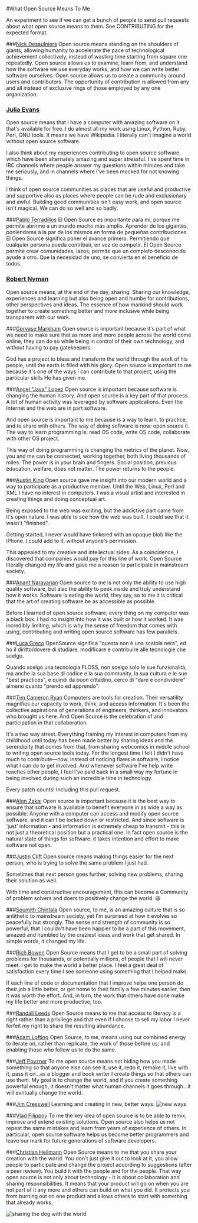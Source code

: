 #What Open Source Means To Me

An experiment to see if we can get a bunch of people to send pull requests
about what open source means to them.  See CONTRIBUTING for the expected
format.

###[Nick Desaulniers](http://nickdesaulniers.github.io/about/)
Open source means standing on the shoulders of giants, allowing humanity to
accelerate the pace of technological achievement collectively, instead of
wasting time starting from square one repeatedly.  Open source allows us to
examine, learn from, and understand how the software we use everyday works, and
how we can write better software ourselves.  Open source allows us to create a
community around users and contributors.  The opportunity of contribution is
allowed from any and all instead of exclusive rings of those employed by any
one organization.

### [Julia Evans](http://jvns.ca)

Open source means that I have a computer with amazing software on it that's
available for free. I do almost all my work using Linux, Python, Ruby, Perl,
GNU tools. It means we have Wikipedia. I literally can't imagine a world
without open source software.

I also think about my experiences contributing to open source software, which
have been alternately amazing and super stressful. I've spent time in IRC channels
where people answer my questions within minutes and take me seriously, and
in channels where I've been mocked for not knowing things.

I think of open source communities as places that are useful and productive and 
supportive also as places where people can be rude and exclusionary and awful.
Building good communities isn't easy work, and open source isn't magical. We
can do so well and so badly.

###[Pablo Terradillos](http://twitter.com/tehsis)
El Open Source es importante para mí, porque me permite abrirme a un mundo mucho más amplio.
Aprender de los gigantes, poniendome a la par de los mismos en forma de pequeñas contribuciones.
El Open Source significa poner el avance primero. Permitiendo que cualquier persona pueda contribuir, en vez de competir.
El Open Source permite crear comunidades, lazos, permite que un completo desconocido ayude a otro. Que la necesidad de uno,
se convierta en el beneficio de todos.

### [Robert Nyman](http://robertnyman.com/)

Open source means, at the end of the day, sharing. Sharing our knowledge, experiences and learning but also being open and humbe for contributions, other perspectives and ideas. The essence of how mankind should work together to create something better and more inclusive while being transparent with our work.

###[Gervase Markham](http://www.gerv.net/)
Open source is important because it's part of what we need to make sure that
as more and more people across the world come online, they can do so while
being in control of their own technology, and without having to pay
gatekeepers.

God has a project to bless and transform the world through the work of his
people, until the earth is filled with his glory. Open source is important to
me because it's one of the ways I can contribute to that project, using the
particular skills He has given me.

###[Angel "Java" Lopez](http://twitter.com/ajlopez)
Open source is important because software is changing the human history. And open source is a key part of that process.
A lot of human activity was leveraged by software applications. Even the Internet and the web are in part software.

And open source is important to me because is a way to learn, to practice, and to share with others. The way of doing
software is now: open source it. The way to learn programming is: read OS code, write OS code, collaborate with other OS project.

This way of doing programming is changing the metrics of the planet. Now, you and me can be connected, working together,
both living thousands of miles. The power is in your brain and fingers. Social position, previous education, welfare, does
not matter. The power returns to the people.

###[Austin King](http://ozten.com)
Open source gave me insight into our modern world and a way to participate as a
productive member. Until the Web, Linux, Perl and XML I have no interest in computers.
I was a visual artist and interested in creating things and doing conceptual art.

Being exposed to the web was exciting, but the addictive part came from it's open
nature. I was able to see how the web was built. I could see that it wasn't
"finished".

Getting started, I never would have tinkered with an opaque blob like the iPhone.
I could add to it, without anyone's permission.

This appealed to my creative and intellectual sides. As a coincidence, I discovered
that companies would pay for this line of work. Open Source literally changed my life and gave me
a reason to participate in mainstream society.

###[Anant Narayanan](http://kix.in)
Open source to me is not only the ability to use high quality software, but also
the ability to peek inside and truly understand how it works. Software is eating the world, they say,
so to me it is critical that the art of creating software be as accessible as possible.

Before I learned of open source software, every thing on my computer was a black box. I had no
insight into how it was built or how it worked. It was incredibly limiting, which is why the
sense of freedom that comes with using, contributing and writing open source software has few parallels.

###[Luca Greco](http://github.com/rpl)
OpenSource significa "questa non è una scatola nera", ed ho il diritto/dovere di studiare, modificare e contribuire alle tecnologie che scelgo.

Quando scelgo una tecnologia FLOSS, non scelgo solo le sue funzionalità, ma anche la sua base di codice e la sua community, la sua cultura e le sue "best practices", e quindi da buon cittadino, cerco di "dare e condividere" almeno quanto "prendo ed apprendo".

###[Tim Cameron Ryan](http://timryan.org/)
Computers are tools for creation. Their versatility magnifies our capacity to work, think, and access information. It's been the collective aspirations of generations of engineers, thinkers, and innovators who brought us here. And Open Source is the celebration of and participation in that collaboration.

It's a two way street. Everything framing my interest in computers from my childhood until today has been made better by sharing ideas and the serendipity that comes from that, from sharing webcomics in middle school to writing open source tools today. For the longest time I felt I didn't have much to contribute&mdash;now, instead of noticing flaws in software, I notice what I can do to get involved. And whenever software I've help write reaches other people, I feel I've paid back in a small way my fortune in being involved during such an incredible time in technology.

Every patch counts! Including this pull request.

###[Alon Zakai](http://twitter.com/kripken)
Open source is important because it is the best way to ensure that software is available to benefit everyone in as wide a way as possible: Anyone with a computer can access and modify open source software, and it can't be locked down or restricted. And since software is 'just' information - and information is extremely cheap to transmit - this is not just a theoretical position but a practical one. In fact open source is the natural state of things for software: it takes intention and effort to make software not open.

###[Justin Clift](http://github.com/justinclift)
Open source means making things easier for the next person, who is
trying to solve the same problem I just had.

Sometimes that next person goes further, solving new problems,
sharing their solution as well.

With time and constructive encouragement, this can become a Community
of problem solvers and doers to positively change the world. :smiley:

###[Soumith Chintala](http://github.com/soumith)
Open source, to me, is an amazing culture that is so antithetic to mainstream society, yet I'm surprised at how it evolves so peacefully but strongly. The sense and strength of community is so powerful, that I couldn't have been happier to be a part of this movement, amazed and humbled by the craziest ideas and work that get shared. In simple words, it changed my life. 

###[Rich Bowen](http://rcbowen.com/)
Open Source means that I get to be a small part of solving problems for thousands, or potentially millions, of people that I will never meet. I get to make the world a better place. I feel a great deal of satisfaction every time I see someone using something that I helped make.

If each line of code or documentation that I improve helps one person do their job a little better, or get home to their family a few minutes earlier, then it was worth the effort. And, in turn, the work that others have done make my life better and more productive, too.

###[Randall Leeds](http://bleeds.info/)
Open Source means to me that access to literacy is a right rather than a privilege and that even if I choose to sell my labor I never forfeit my right to share the resulting abundance.

###[Adam Lofting](http://adamlofting.com)
Open Source, to me, means using our combined energy to iterate on, rather than replicate, the work of those before us; and enabling those who follow us to do the same.

###[Jeff Poyzner](http://risebird.tumblr.com/)
To me open source means not hiding how you made something so that anyone else can see it, use it, redo it, remake it, live with it, pass it on...as a blogger and book writer I create things so that others can use them. My goal is to change the world, and if you create something powerful enough, it doesn't matter what human channels it goes through...it will evntually change the world.

###[Jim Cresswell](http://twitter.com/JimCresswell)
Learning and creating in new, better ways.
![new ways](/images/einstein.jpg)

###[Vlad Filippov](http://vf.io/)
To me the key idea of open source is to be able to remix, improve and extend existing solutions.
Open source also helps us not repeat the same mistakes and learn from years of experience of others.
In particular, open source software helps us become better programmers and leave our mark for future generations of software developers.

###[Christian Heilmann](http://christianheilmann.com)
Open Source means to me that you share your creation with the world. You don't just give it out to look at it, you allow people to participate and change the project according to suggestions (after a peer review). You build it with the people and for the people. That way open source is not only about technology - it is about collaboration and sharing responsibilities. It means that your product will go on when you are not part of it any more and others can build on what you did. It protects you from burning out on one product and allows others to start with something that already works.

![sharing the dog with the world](/images/dog.jpg "Yes, you may pet me while I wait for my human")

